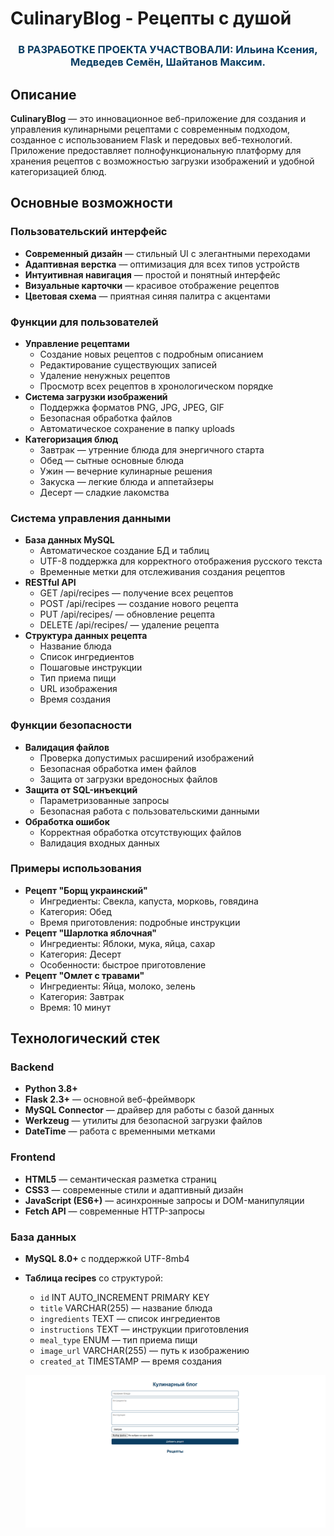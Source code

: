 # CulinaryBlog - Рецепты с душой

<div align="center">
  <h3 style="color: #0a3d62;">В РАЗРАБОТКЕ ПРОЕКТА УЧАСТВОВАЛИ: Ильина Ксения, Медведев Семён, Шайтанов Максим.</h3>
</div>

## Описание

**CulinaryBlog** — это инновационное веб-приложение для создания и управления кулинарными рецептами с современным подходом, созданное с использованием Flask и передовых веб-технологий. Приложение предоставляет полнофункциональную платформу для хранения рецептов с возможностью загрузки изображений и удобной категоризацией блюд.

## Основные возможности

### Пользовательский интерфейс
- **Современный дизайн** — стильный UI с элегантными переходами
- **Адаптивная верстка** — оптимизация для всех типов устройств
- **Интуитивная навигация** — простой и понятный интерфейс
- **Визуальные карточки** — красивое отображение рецептов
- **Цветовая схема** — приятная синяя палитра с акцентами

### Функции для пользователей
- **Управление рецептами**
  - Создание новых рецептов с подробным описанием
  - Редактирование существующих записей
  - Удаление ненужных рецептов
  - Просмотр всех рецептов в хронологическом порядке
- **Система загрузки изображений**
  - Поддержка форматов PNG, JPG, JPEG, GIF
  - Безопасная обработка файлов
  - Автоматическое сохранение в папку uploads
- **Категоризация блюд**
  - Завтрак — утренние блюда для энергичного старта
  - Обед — сытные основные блюда
  - Ужин — вечерние кулинарные решения
  - Закуска — легкие блюда и аппетайзеры
  - Десерт — сладкие лакомства
### Система управления данными
- **База данных MySQL**
  - Автоматическое создание БД и таблиц
  - UTF-8 поддержка для корректного отображения русского текста
  - Временные метки для отслеживания создания рецептов
- **RESTful API**
  - GET /api/recipes — получение всех рецептов
  - POST /api/recipes — создание нового рецепта
  - PUT /api/recipes/<id> — обновление рецепта
  - DELETE /api/recipes/<id> — удаление рецепта
- **Структура данных рецепта**
  - Название блюда
  - Список ингредиентов
  - Пошаговые инструкции
  - Тип приема пищи
  - URL изображения
  - Время создания

### Функции безопасности
- **Валидация файлов**
  - Проверка допустимых расширений изображений
  - Безопасная обработка имен файлов
  - Защита от загрузки вредоносных файлов
- **Защита от SQL-инъекций**
  - Параметризованные запросы
  - Безопасная работа с пользовательскими данными
- **Обработка ошибок**
  - Корректная обработка отсутствующих файлов
  - Валидация входных данных

### Примеры использования
- **Рецепт "Борщ украинский"**
  - Ингредиенты: Свекла, капуста, морковь, говядина
  - Категория: Обед
  - Время приготовления: подробные инструкции
- **Рецепт "Шарлотка яблочная"**
  - Ингредиенты: Яблоки, мука, яйца, сахар
  - Категория: Десерт
  - Особенности: быстрое приготовление
- **Рецепт "Омлет с травами"**
  - Ингредиенты: Яйца, молоко, зелень
  - Категория: Завтрак
  - Время: 10 минут

## Технологический стек

### Backend
- **Python 3.8+**
- **Flask 2.3+** — основной веб-фреймворк
- **MySQL Connector** — драйвер для работы с базой данных
- **Werkzeug** — утилиты для безопасной загрузки файлов
- **DateTime** — работа с временными метками

### Frontend
- **HTML5** — семантическая разметка страниц
- **CSS3** — современные стили и адаптивный дизайн
- **JavaScript (ES6+)** — асинхронные запросы и DOM-манипуляции
- **Fetch API** — современные HTTP-запросы

### База данных
- **MySQL 8.0+** с поддержкой UTF-8mb4
- **Таблица recipes** со структурой:
  - `id` INT AUTO_INCREMENT PRIMARY KEY
  - `title` VARCHAR(255) — название блюда
  - `ingredients` TEXT — список ингредиентов
  - `instructions` TEXT — инструкции приготовления
  - `meal_type` ENUM — тип приема пищи
  - `image_url` VARCHAR(255) — путь к изображению
  - `created_at` TIMESTAMP — время создания<br>

  ![alt text](screens/image.png)
